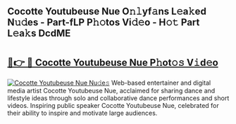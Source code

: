 ## Cocotte Youtubeuse Nue O𝚗𝚕yf𝚊ns L𝚎a𝚔ed N𝚞𝚍es - Part-fLP P𝚑𝚘tos Vi𝚍𝚎o - H𝚘𝚝 Part L𝚎a𝚔s DcdME

# <h2><a href="http://kf5vco6.oniu.top/?m=Cocotte+Youtubeuse+Nue">🔗👉 🔴 Cocotte Youtubeuse Nue P𝚑ot𝚘𝚜 V𝚒d𝚎o</a></h2>

[![Cocotte Youtubeuse Nue Nu𝚍e𝚜](https://i.imgur.com/0qMVB7G.gif)](http://kf5vco6.oniu.top/?m=Cocotte+Youtubeuse+Nue)
Web-based entertainer and digital media artist Cocotte Youtubeuse Nue, acclaimed for sharing dance and lifestyle ideas through solo and collaborative dance performances and short videos. Inspiring public speaker Cocotte Youtubeuse Nue, celebrated for their ability to inspire and motivate large audiences.  
